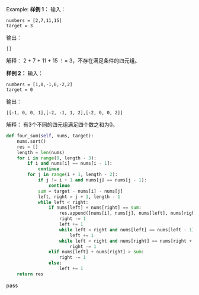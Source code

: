 
Example:
**样例 1：**
输入：
```
numbers = [2,7,11,15]
target = 3
```
输出：
```
[]
```
解释：
2 + 7 + 11 + 15 ！= 3，不存在满足条件的四元组。

**样例 2：**
输入：
```
numbers = [1,0,-1,0,-2,2]
target = 0
```
输出：
```
[[-1, 0, 0, 1],[-2, -1, 1, 2],[-2, 0, 0, 2]]
```
解释：
有3个不同的四元组满足四个数之和为0。

```python
def four_sum(self, nums, target):
	nums.sort()
	res = []
	length = len(nums)
	for i in range(0, length - 3):
		if i and nums[i] == nums[i - 1]:
			continue
		for j in range(i + 1, length - 2):
			if j != i + 1 and nums[j] == nums[j - 1]:
				continue
			sum = target - nums[i] - nums[j]
			left, right = j + 1, length - 1
			while left < right:
				if nums[left] + nums[right] == sum:
					res.append([nums[i], nums[j], nums[left], nums[right]])
					right -= 1
					left += 1
					while left < right and nums[left] == nums[left - 1]:
						left += 1
					while left < right and nums[right] == nums[right + 1]:
						right -= 1
				elif nums[left] + nums[right] > sum:
					right -= 1
				else:
					left += 1
	return res
```
pass